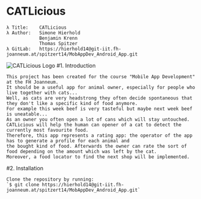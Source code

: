 # CATLicious

    λ Title:	CATLicious
    λ Author:	Simone Hierhold
                Benjamin Krenn
                Thomas Spitzer
    λ GitLab:	https://hierhold14@git-iit.fh-joanneum.at/spitzert14/MobAppDev_Android_App.git

![CATLicious Logo](https://i.imgur.com/mWsOQaz.png)
#1. Introduction

	This project has been created for the course "Mobile App Development" at the FH Joanneum.
	It should be a useful app for animal owner, especially for people who live together with cats...
	Well, as cats are very headstrong they often decide spontaneous that they don't like a specific kind of food anymore. 
	For example this week beef is very tasteful but maybe next week beef is uneatable... 
	As an owner you often open a lot of cans which will stay untouched.
	CATLicious will help the human can opener of a cat to detect the currently most favourite food. 
	Therefore, this app represents a rating app: the operator of the app has to generate a profile for each animal and
	the bought kind of food. Afterwards the owner can rate the sort of food depending on the amount which was left by the cat.
	Moreover, a food locator to find the next shop will be implemented. 

#2. Installation

    Clone the repository by running:
    `$ git clone https://hierhold14@git-iit.fh-joanneum.at/spitzert14/MobAppDev_Android_App.git` 